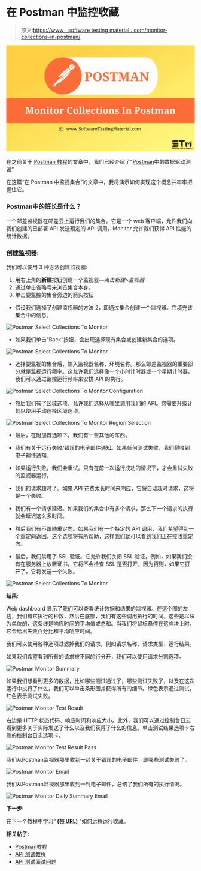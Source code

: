 # 在 Postman 中监控收藏

> 原文:[https://www . software testing material . com/monitor-collections-in-postman/](https://www.softwaretestingmaterial.com/monitor-collections-in-postman/)

![Monitor Collections In Postman](img/4ef4f9161ae853c56f3e29eccfd54fe0.png)

在之前关于 [Postman 教程](https://www.softwaretestingmaterial.com/postman-tutorial/)的文章中，我们已经介绍了“[Postman](https://www.softwaretestingmaterial.com/data-driven-testing-in-postman/)中的数据驱动测试”

在这篇“在 Postman 中监视集合”的文章中，我将演示如何实现这个概念并牢牢把握住它。

### **Postman中的班长是什么？**

一个邮差监视器在邮差云上运行我们的集合。它是一个 web 客户端，允许我们向我们创建的已部署 API 发送预定的 API 调用。Monitor 允许我们获得 API 性能的统计数据。

### **创建监视器:**

我们可以使用 3 种方法创建监视器:

1.  用右上角的**新建**按钮创建一个监视器—*点击新建>监视器*
2.  通过单击省略号来浏览集合本身。
3.  单击要监控的集合旁边的箭头按钮

*   假设我们选择了创建监视器的方法 2，即通过集合创建一个监视器。它填充该集合中的信息。

![Postman Select Collections To Monitor](img/370128ad944fccc835262ddb66bdcee3.png)

*   如果我们单击“Back”按钮，会出现选择现有集合或创建新集合的选项。

![Postman Select Collections To Monitor](img/06e0b2c64098cc2f93f986b41c2f65af.png)

*   选择要监视的集合后，输入监视器名称、环境名称。那么邮差监视器的重要部分就是监视运行频率。这允许我们选择像一个小时计时器或一个星期计时器。我们可以通过监控运行频率来安排 API 的执行。

![Postman Select Collections To Monitor Configuration](img/39f2b86114521933cc0af250f52523ba.png)

*   然后我们有了区域选项，允许我们选择从哪里调用我们的 API。您需要升级计划以使用手动选择区域选项。

![Postman Select Collections To Monitor Region Selection](img/b511e7f0939d954f67b3aab06950430a.png)

*   最后，在附加首选项下，我们有一些其他的东西。

*   我们有关于运行失败/错误的电子邮件通知。如果任何测试失败，我们将收到电子邮件通知。
*   如果运行失败，我们会重试。只有在前一次运行成功的情况下，才会重试失败的监视器运行。
*   我们的请求超时了。如果 API 花费太长时间来响应，它将自动超时请求，这将是一个失败。
*   我们有一个请求延迟。如果我们的集合中有多个请求，那么下一个请求的执行就会延迟这么多时间。
*   然后我们有不跟随重定向。如果我们有一个特定的 API 调用，我们希望得到一个重定向返回，这个选项将有所帮助，这样我们就可以看到我们正在接收重定向。
*   最后，我们禁用了 SSL 验证。它允许我们关闭 SSL 验证，例如，如果我们没有在服务器上放置证书，它将不会检查 SSL 是否打开，因为否则，如果它打开了，它将发送一个失败。

![Postman Select Collections To Monitor](img/1181288614fa4e6f00207badab206fda.png)

**结果:**

Web dashboard 显示了我们可以查看统计数据和结果的监视器。在这个图的左边，我们有它执行的秒数，然后在底部，我们有这些调用执行的时间。这些是以块为单位的，这条线是响应时间的平均值或总和。当我们将鼠标悬停在这些块上时，它会给出失败百分比和平均响应时间。

我们可以使用各种选项过滤掉我们的请求，例如请求名称、请求类型、运行结果。

如果我们希望看到所有的请求被不同的行分开，我们可以使用请求分割选项。

![Postman Monitor Summary](img/1c2af245a9ffd1f4220a5875f494f9d9.png)

如果我们想看到更多的数据，比如哪些测试通过了，哪些测试失败了，以及在这次运行中执行了什么，我们可以单击条形图并获得所有的细节。绿色表示通过测试。红色表示测试失败。

![Postman Monitor Test Result](img/0b8ae7b04d040be391d9db16837dd81c.png)

右边是 HTTP 状态代码、响应时间和响应大小。此外，我们可以通过控制台日志看到更多关于实际发送了什么以及我们获得了什么的信息。单击测试结果选项卡右侧的控制台日志选项卡。

![Postman Monitor Test Result Pass](img/08ea0c7d111f822290a79a08162be1a8.png)

我们从Postman监视器那里收到一封关于错误的电子邮件，即哪些测试失败了。

![Postman Monitor Email](img/ef43f0815ec5898c5a14a12b0d9004e5.png)

我们从Postman监视器那里收到一封电子邮件，总结了我们所有的执行情况。

![Postman Monitor Daily Summary Email](img/fed7ba3c866c3bd60a38ffc2d0b02def.png)

**下一步:**

在下一个教程中学习“ [**(带 URL)**](https://www.softwaretestingmaterial.com/how-to-run-collections-remotely-in-postman/) ”如何远程运行收藏。

**相关帖子:**

*   [Postman教程](https://www.softwaretestingmaterial.com/postman-tutorial/)
*   [API 测试教程](https://www.softwaretestingmaterial.com/api-testing/)
*   [API 测试面试问题](https://www.softwaretestingmaterial.com/api-testing-interview-questions/)